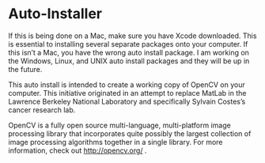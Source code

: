 # Auto-Installer

If this is being done on a Mac, make sure you have Xcode downloaded. This is essential to installing several separate packages onto your computer. If this isn’t a Mac, you have the wrong auto install package. I am working on the Windows, Linux, and UNIX auto install packages and they will be up in the future. 

This auto install is intended to create a working copy of OpenCV on your computer. This initiative originated in an attempt to replace MatLab in the Lawrence Berkeley National Laboratory and specifically Sylvain Costes’s cancer research lab. 

OpenCV is a fully open source multi-language, multi-platform image processing library that incorporates quite possibly the largest collection of image processing algorithms together in a single library. For more information, check out http://opencv.org/ .
